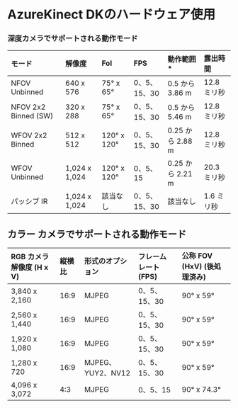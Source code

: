 # AzureKinect DKのハードウェア使用

### 深度カメラでサポートされる動作モード
|モード|解像度|FoI|FPS|動作範囲*|露出時間|
|:----|:----|:----|:----|:----|:----|
|NFOV Unbinned|640 x 576|75° x 65°|0、5、15、30|0.5 から 3.86 m|12.8 ミリ秒|
|NFOV 2x2 Binned (SW)|320 x 288|75° x 65°|0、5、15、30|0.5 から 5.46 m|12.8 ミリ秒|
|WFOV 2x2 Binned|512 x 512|120° x 120°|0、5、15、30|0.25 から 2.88 m|12.8 ミリ秒|
|WFOV Unbinned|1,024 x 1,024|120° x 120°|0、5、15|0.25 から 2.21 m|20.3 ミリ秒|
|パッシブ IR|1,024 x 1,024|該当なし|0、5、15、30|該当なし|1.6 ミリ秒|

## カラー カメラでサポートされる動作モード
|RGB カメラ解像度 (H x V)|縦横比|形式のオプション|フレーム レート (FPS)|公称 FOV (HxV) (後処理済み)|
|:----|:----|:----|:----|:----|
|3,840 x 2,160|16:9|MJPEG|0、5、15、30|90° x 59°|
|2,560 x 1,440|16:9|MJPEG|0、5、15、30|90° x 59°|
|1,920 x 1,080|16:9|MJPEG|0、5、15、30|90° x 59°|
|1,280 x 720|16:9|MJPEG、YUY2、NV12|0、5、15、30|90° x 59°|
|4,096 x 3,072|4:3|MJPEG|0、5、15|90° x 74.3°|
